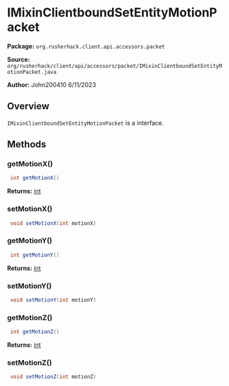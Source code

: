 # IMixinClientboundSetEntityMotionPacket

**Package:** `org.rusherhack.client.api.accessors.packet`

**Source:** `org/rusherhack/client/api/accessors/packet/IMixinClientboundSetEntityMotionPacket.java`

**Author:** John200410 6/11/2023



## Overview

`IMixinClientboundSetEntityMotionPacket` is a interface.

## Methods

### getMotionX()

```java
 int getMotionX()
```

**Returns:** [int](https://docs.oracle.com/en/java/javase/21/docs/api/java.base/java/lang/Integer.html)

### setMotionX()

```java
 void setMotionX(int motionX)
```

### getMotionY()

```java
 int getMotionY()
```

**Returns:** [int](https://docs.oracle.com/en/java/javase/21/docs/api/java.base/java/lang/Integer.html)

### setMotionY()

```java
 void setMotionY(int motionY)
```

### getMotionZ()

```java
 int getMotionZ()
```

**Returns:** [int](https://docs.oracle.com/en/java/javase/21/docs/api/java.base/java/lang/Integer.html)

### setMotionZ()

```java
 void setMotionZ(int motionZ)
```

